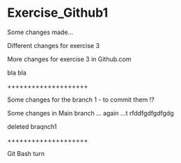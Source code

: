 # Exercise_Github1

Some changes made...

Different changes for exercise 3

More changes for exercise 3 in Github.com

bla bla



++++++++++++++++++++

Some changes for the branch 1 - to commit them !?


Some changes in Main branch ... again ...t rfddfgdfgdfgdg

deleted braqnch1

++++++++++++++++++++

Git Bash turn